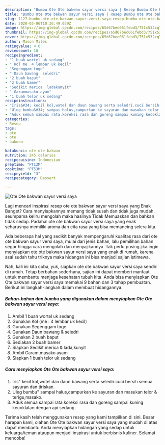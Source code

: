 ```yaml
---
description: "Bumbu Ote Ote bakwan sayur versi saya | Resep Bumbu Ote Ote bakwan sayur versi saya Yang Sempurna"
title: "Bumbu Ote Ote bakwan sayur versi saya | Resep Bumbu Ote Ote bakwan sayur versi saya Yang Sempurna"
slug: 1127-bumbu-ote-ote-bakwan-sayur-versi-saya-resep-bumbu-ote-ote-bakwan-sayur-versi-saya-yang-sempurna
date: 2020-05-06T10:36:49.039Z
image: https://img-global.cpcdn.com/recipes/65d67bec061febd3/751x532cq70/ote-ote-bakwan-sayur-versi-saya-foto-resep-utama.jpg
thumbnail: https://img-global.cpcdn.com/recipes/65d67bec061febd3/751x532cq70/ote-ote-bakwan-sayur-versi-saya-foto-resep-utama.jpg
cover: https://img-global.cpcdn.com/recipes/65d67bec061febd3/751x532cq70/ote-ote-bakwan-sayur-versi-saya-foto-resep-utama.jpg
author: Mason Miles
ratingvalue: 4.6
reviewcount: 10
recipeingredient:
- "1 buah wortel uk sedang"
- " Kol me  4 lembar uk kecil"
- "Segenggam toge"
- " Daun bawang  seledri"
- "2 buah baput"
- "2 buah bamer"
- "Sedikit merica  ladakunyit"
- " Garammasako ayam"
- "1 buah telor uk sedang"
recipeinstructions:
- "Iris&#34; kecil kol,wotel dan daun bawang serta seledri.cuci bersih semua sayuran dan tiriskan."
- "Uleg bumbu&#34; sampai halus,campurkan ke sayuran dan masukan telor &amp; terigu,masako."
- "Aduk semua sampai rata.koreksi rasa dan goreng sampai kuning kecoklatan dengan api sedang."
categories:
- Resep
tags:
- ote
- ote
- bakwan

katakunci: ote ote bakwan 
nutrition: 245 calories
recipecuisine: Indonesian
preptime: "PT12M"
cooktime: "PT53M"
recipeyield: "3"
recipecategory: Dessert

---
```



![Ote Ote bakwan sayur versi saya](https://img-global.cpcdn.com/recipes/65d67bec061febd3/751x532cq70/ote-ote-bakwan-sayur-versi-saya-foto-resep-utama.jpg)

Lagi mencari inspirasi resep ote ote bakwan sayur versi saya yang Enak Banget? Cara menyiapkannya memang tidak susah dan tidak juga mudah. seumpama keliru mengolah maka hasilnya Tidak Memuaskan dan bahkan tidak sedap. Padahal ote ote bakwan sayur versi saya yang enak seharusnya memiliki aroma dan cita rasa yang bisa memancing selera kita.



Ada beberapa hal yang sedikit banyak mempengaruhi kualitas rasa dari ote ote bakwan sayur versi saya, mulai dari jenis bahan, lalu pemilihan bahan segar hingga cara mengolah dan menyajikannya. Tak perlu pusing jika ingin menyiapkan ote ote bakwan sayur versi saya yang enak di rumah, karena asal sudah tahu triknya maka hidangan ini bisa menjadi sajian istimewa.


Nah, kali ini kita coba, yuk, siapkan ote ote bakwan sayur versi saya sendiri di rumah. Tetap berbahan sederhana, sajian ini dapat memberi manfaat untuk membantu menjaga kesehatan tubuh kita. Anda bisa menyiapkan Ote Ote bakwan sayur versi saya memakai 9 bahan dan 3 tahap pembuatan. Berikut ini langkah-langkah dalam membuat hidangannya.

<!--inarticleads1-->

##### Bahan-bahan dan bumbu yang digunakan dalam menyiapkan Ote Ote bakwan sayur versi saya:

1. Ambil 1 buah wortel uk sedang
1. Gunakan  Kol (me : 4 lembar uk kecil)
1. Gunakan Segenggam toge
1. Gunakan  Daun bawang &amp; seledri
1. Gunakan 2 buah baput
1. Sediakan 2 buah bamer
1. Siapkan Sedikit merica &amp; lada,kunyit
1. Ambil  Garam,masako ayam
1. Siapkan 1 buah telor uk sedang




<!--inarticleads2-->

##### Cara menyiapkan Ote Ote bakwan sayur versi saya:

1. Iris&#34; kecil kol,wotel dan daun bawang serta seledri.cuci bersih semua sayuran dan tiriskan.
1. Uleg bumbu&#34; sampai halus,campurkan ke sayuran dan masukan telor &amp; terigu,masako.
1. Aduk semua sampai rata.koreksi rasa dan goreng sampai kuning kecoklatan dengan api sedang.




Terima kasih telah menggunakan resep yang kami tampilkan di sini. Besar harapan kami, olahan Ote Ote bakwan sayur versi saya yang mudah di atas dapat membantu Anda menyiapkan hidangan yang sedap untuk keluarga/teman ataupun menjadi inspirasi untuk berbisnis kuliner. Selamat mencoba!
